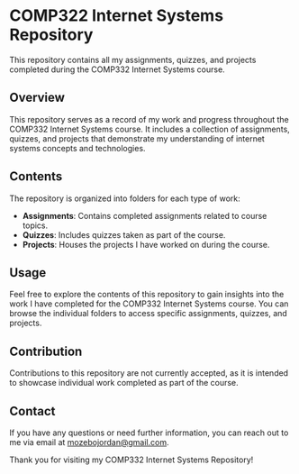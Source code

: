 # COMP322 Internet Systems Repository

This repository contains all my assignments, quizzes, and projects completed during the COMP332 Internet Systems course.

## Overview

This repository serves as a record of my work and progress throughout the COMP332 Internet Systems course. It includes a collection of assignments, quizzes, and projects that demonstrate my understanding of internet systems concepts and technologies.

## Contents

The repository is organized into folders for each type of work:

- **Assignments**: Contains completed assignments related to course topics.
- **Quizzes**: Includes quizzes taken as part of the course.
- **Projects**: Houses the projects I have worked on during the course.

## Usage

Feel free to explore the contents of this repository to gain insights into the work I have completed for the COMP332 Internet Systems course. You can browse the individual folders to access specific assignments, quizzes, and projects.

## Contribution

Contributions to this repository are not currently accepted, as it is intended to showcase individual work completed as part of the course.

## Contact

If you have any questions or need further information, you can reach out to me via email at mozebojordan@gmail.com.

Thank you for visiting my COMP332 Internet Systems Repository!
